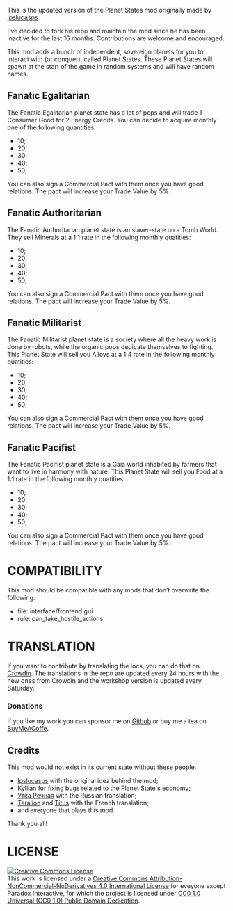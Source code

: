This is the updated version of the Planet States mod originally made by [lpslucasps](https://github.com/lpslucasps).

I've decided to fork his repo and maintain the mod since he has been inactive for the last 16 months.
Contributions are welcome and encouraged.

This mod adds a bunch of independent, sovereign planets for you to interact with (or conquer), called Planet States.
These Planet States will spawn at the start of the game in random systems and will have random names.

## Fanatic Egalitarian

The Fanatic Egalitarian planet state has a lot of pops and will trade 1 Consumer Good for 2 Energy Credits.
You can decide to acquire monthly one of the following quantities:
  - 10;
  - 20;
  - 30;
  - 40;
  - 50;

You can also sign a Commercial Pact with them once you have good relations. The pact will increase your Trade Value by 5%.

## Fanatic Authoritarian

The Fanatic Authoritarian planet state is an slaver-state on a Tomb World.
They sell Minerals at a 1:1 rate in the following monthly quatities:
  - 10;
  - 20;
  - 30;
  - 40;
  - 50;

You can also sign a Commercial Pact with them once you have good relations. The pact will increase your Trade Value by 5%.

## Fanatic Militarist

The Fanatic Militarist planet state is a society where all the heavy work is done by robots, while the organic pops dedicate themselves to fighting.
This Planet State will sell you Alloys at a 1:4 rate in the following monthly quatities:
  - 10;
  - 20;
  - 30;
  - 40;
  - 50;

You can also sign a Commercial Pact with them once you have good relations. The pact will increase your Trade Value by 5%.

## Fanatic Pacifist

The Fanatic Pacifist planet state is a Gaia world inhabited by farmers that want to live in harmony with nature.
This Planet State will sell you Food at a 1:1 rate in the following monthly quatities:
  - 10;
  - 20;
  - 30;
  - 40;
  - 50;

You can also sign a Commercial Pact with them once you have good relations. The pact will increase your Trade Value by 5%.

# COMPATIBILITY

This mod should be compatible with any mods that don’t overwrite the following:
  - file: interface/frontend.gui
  - rule: can_take_hostile_actions

# TRANSLATION

If you want to contribute by translating the locs, you can do that on [Crowdin](https://crowdin.com/project/planet-states). The translations in the repo are updated every 24 hours with the new ones from Crowdin and the workshop version is updated every Saturday.

### Donations

If you like my work you can sponsor me on [Github](https://github.com/sponsors/The24thDS) or buy me a tea on [BuyMeACoffe](https://www.buymeacoffee.com/the24thds).

## Credits

This mod would not exist in its current state without these people:

- [lpslucasps](https://github.com/lpslucasps) with the original idea behind the mod;
- [Kyllian](https://steamcommunity.com/id/Kyllianpt) for fixing bugs related to the Planet State's economy;
- [Утка Речная](https://crowdin.com/profile/oralnegorod) with the Russian translation;
- [Teralion](https://steamcommunity.com/id/Teralion/) and [Titus](https://crowdin.com/profile/titus_i) with the French translation;
- and everyone that plays this mod.

Thank you all!

# LICENSE
<a rel="license" href="http://creativecommons.org/licenses/by-nc-nd/4.0/"><img alt="Creative Commons License" style="border-width:0" src="https://i.creativecommons.org/l/by-nc-nd/4.0/88x31.png" /></a><br />This work is licensed under a <a rel="license" href="http://creativecommons.org/licenses/by-nc-nd/4.0/">Creative Commons Attribution-NonCommercial-NoDerivatives 4.0 International License</a> for eveyone except Paradox Interactive, for which the project is licensed under [CC0 1.0 Universal (CC0 1.0)
Public Domain Dedication](https://creativecommons.org/publicdomain/zero/1.0/).
